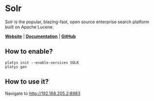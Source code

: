 # Solr

Solr is the popular, blazing-fast, open source enterprise search platform built on Apache Lucene.

**[Website](https://solr.apache.org/)** | **[Documentation](https://solr.apache.org/)** | **[GitHub](https://github.com/apache/solr)**

## How to enable?

```
platys init --enable-services SOLR
platys gen
```

## How to use it?

Navigate to <http://192.168.205.2:8983>